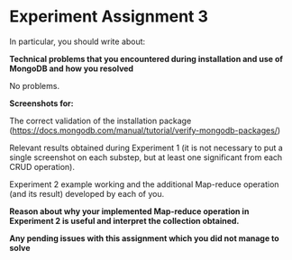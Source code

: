 # Experiment Assignment 3

In particular, you should write about:

**Technical problems that you encountered during installation and use of MongoDB and how you resolved**

No problems.

**Screenshots for:**

The correct validation of the installation package (https://docs.mongodb.com/manual/tutorial/verify-mongodb-packages/)

Relevant results obtained during Experiment 1 (it is not necessary to put a single screenshot on each substep, but at least one significant from each CRUD operation).

Experiment 2 example working and the additional Map-reduce operation (and its result) developed by each of you.

**Reason about why your implemented Map-reduce operation in Experiment 2 is useful and interpret the collection obtained.**

**Any pending issues with this assignment which you did not manage to solve**
